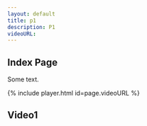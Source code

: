 ```yaml
---
layout: default
title: p1
description: P1
videoURL: 
---
```


## Index Page

Some text.

{% include player.html id=page.videoURL %}

## Video1

